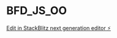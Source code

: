 # BFD_JS_OO

[Edit in StackBlitz next generation editor ⚡️](https://stackblitz.com/~/github.com/vaguettibfd/BFD_JS_OO)